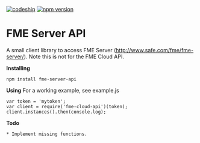 [![codeship][2]][1] [![npm version](https://badge.fury.io/js/fme-server-api.svg)](https://badge.fury.io/js/fme-server-api)

# FME Server API
A small client library to access FME Server (http://www.safe.com/fme/fme-server/). Note this is not for the FME Cloud API.

**Installing**

    npm install fme-server-api

**Using**
For a working example, see example.js

    var token = 'mytoken';
    var client = require('fme-cloud-api')(token);
    client.instances().then(console.log);

  [1]: https://www.codeship.io/projects/211734/
  [2]: https://img.shields.io/codeship/05578930-fc4f-0134-bf78-5a7bbc9ec5df.svg

**Todo**

    * Implement missing functions.
